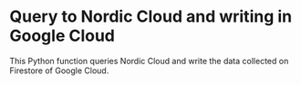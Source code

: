 # Query to Nordic Cloud and writing in Google Cloud

This Python function queries Nordic Cloud and write the data collected on Firestore of Google Cloud.

